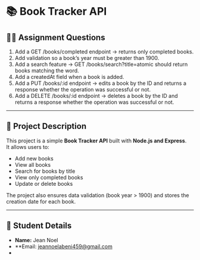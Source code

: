

# 📚 Book Tracker API

## 👨‍🏫 Assignment Questions
1. Add a GET /books/completed endpoint → returns only completed books.
2. Add validation so a book’s year must be greater than 1900.
3. Add a search feature → GET /books/search?title=atomic should return books matching the word.
4. Add a createdAt field when a book is added.
5. Add a PUT /books/:id endpoint → edits a book by the ID and returns a response whether the operation was successful or not.
6. Add a DELETE /books/:id endpoint → deletes a book by the ID and returns a response whether the operation was successful or not.

---

## 📖 Project Description
This project is a simple **Book Tracker API** built with **Node.js and Express**.  
It allows users to:
- Add new books  
- View all books  
- Search for books by title  
- View only completed books  
- Update or delete books  

The project also ensures data validation (book year > 1900) and stores the creation date for each book.

---

## 👤 Student Details
- **Name:** Jean Noel
- **Email: jeannoelabeni459@gmail.com  
- 
